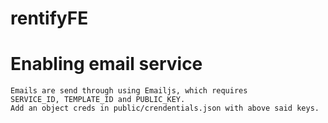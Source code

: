# rentifyFE

# Enabling email service
    Emails are send through using Emailjs, which requires 
    SERVICE_ID, TEMPLATE_ID and PUBLIC_KEY.
    Add an object creds in public/crendentials.json with above said keys.